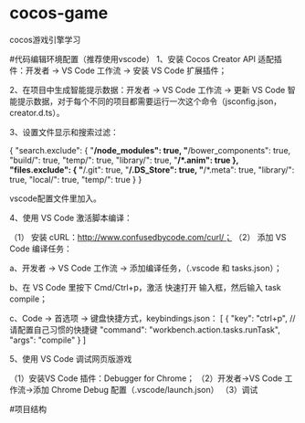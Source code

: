 # cocos-game
cocos游戏引擎学习

#代码编辑环境配置（推荐使用vscode）
1、安装 Cocos Creator API 适配插件：开发者 -> VS Code 工作流 -> 安装 VS Code 扩展插件；




2、在项目中生成智能提示数据：开发者 -> VS Code 工作流 -> 更新 VS Code 智能提示数据，对于每个不同的项目都需要运行一次这个命令（jsconfig.json，creator.d.ts）。




3、设置文件显示和搜索过滤：

{
    "search.exclude": {
        "**/node_modules": true,
        "**/bower_components": true,
        "build/": true,
        "temp/": true,
        "library/": true,
        "**/*.anim": true
    },
    "files.exclude": {
        "**/.git": true,
        "**/.DS_Store": true,
        "**/*.meta": true,
        "library/": true,
        "local/": true,
        "temp/": true
    }
}

vscode配置文件里加入。




4、使用 VS Code 激活脚本编译：

（1） 安装 cURL：http://www.confusedbycode.com/curl/；
（2） 添加 VS Code 编译任务：

a、开发者 -> VS Code 工作流 -> 添加编译任务，（.vscode 和 tasks.json）；

b、在 VS Code 里按下 Cmd/Ctrl+p，激活 快速打开 输入框，然后输入 task compile；

c、Code -> 首选项 -> 键盘快捷方式，keybindings.json：
[
    {
        "key": "ctrl+p", //请配置自己习惯的快捷键
        "command": "workbench.action.tasks.runTask",
        "args": "compile"
    }
]



5、使用 VS Code 调试网页版游戏

（1）安装VS Code 插件：Debugger for Chrome；
（2）开发者->VS Code 工作流->添加 Chrome Debug 配置（.vscode/launch.json）
（3）调试


#项目结构
